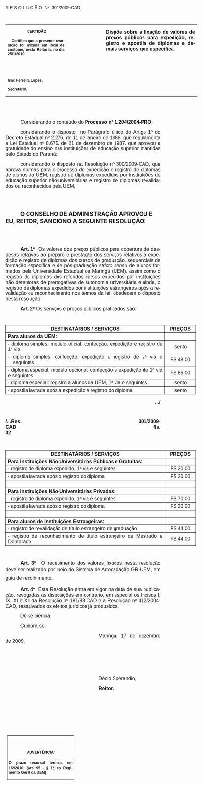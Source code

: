 <body lang=PT-BR link=blue vlink=purple style='tab-interval:35.4pt'>

<div class=Section1>

<p class=MsoTitle><span style='font-size:11.0pt;font-family:Arial'><o:p>&nbsp;</o:p></span></p>

<p class=MsoTitle><span style='font-family:Arial;mso-bidi-font-family:"Times New Roman"'>R
E S O L U Ç Ã O<span style='mso-spacerun:yes'>  </span>N</span><span
style='font-family:Symbol;mso-ascii-font-family:Arial;mso-hansi-font-family:
Arial;mso-char-type:symbol;mso-symbol-font-family:Symbol'><span
style='mso-char-type:symbol;mso-symbol-font-family:Symbol'>°</span></span><span
style='font-family:Arial;mso-bidi-font-family:"Times New Roman"'><span
style='mso-spacerun:yes'>  </span>301/2009-CAD<o:p></o:p></span></p>

<p class=BodyText21><span style='font-size:10.0pt;font-family:Arial;mso-bidi-font-family:
"Times New Roman"'><o:p>&nbsp;</o:p></span></p>

<table class=MsoNormalTable border=0 cellspacing=0 cellpadding=0 width=623
 style='width:467.4pt;border-collapse:collapse;mso-padding-alt:0cm 5.4pt 0cm 5.4pt'>
 <tr style='mso-yfti-irow:0;mso-yfti-firstrow:yes;mso-yfti-lastrow:yes'>
  <td width=196 valign=top style='width:147.15pt;padding:0cm 5.4pt 0cm 5.4pt'>
  <p class=MsoNormal align=center style='text-align:center'><b
  style='mso-bidi-font-weight:normal'><span style='font-size:9.0pt;mso-bidi-font-size:
  10.0pt;font-family:Arial;mso-bidi-font-family:"Times New Roman"'><span
  style='mso-spacerun:yes'> </span>CERTIDÃO<o:p></o:p></span></b></p>
  <p class=MsoNormal style='text-align:justify'><b style='mso-bidi-font-weight:
  normal'><span style='font-size:9.0pt;mso-bidi-font-size:10.0pt;font-family:
  Arial;mso-bidi-font-family:"Times New Roman"'><span
  style='mso-spacerun:yes'>   </span>Certifico que a presente resolução foi
  afixada em local de costume, nesta Reitoria, no dia 25/1/2010.<o:p></o:p></span></b></p>
  <p class=MsoNormal><b style='mso-bidi-font-weight:normal'><span
  style='font-size:8.0pt;font-family:Arial;mso-bidi-font-family:"Times New Roman"'><o:p>&nbsp;</o:p></span></b></p>
  <p class=MsoNormal><b style='mso-bidi-font-weight:normal'><span
  style='font-size:8.0pt;font-family:Arial;mso-bidi-font-family:"Times New Roman"'><o:p>&nbsp;</o:p></span></b></p>
  <p class=MsoNormal><b style='mso-bidi-font-weight:normal'><span
  style='font-size:9.0pt;mso-bidi-font-size:10.0pt;font-family:Arial;
  mso-bidi-font-family:"Times New Roman"'>Isac Ferreira Lopes,<o:p></o:p></span></b></p>
  <p class=MsoNormal><b style='mso-bidi-font-weight:normal'><span
  style='font-size:9.0pt;mso-bidi-font-size:10.0pt;font-family:Arial;
  mso-bidi-font-family:"Times New Roman"'>Secretário.<o:p></o:p></span></b></p>
  </td>
  <td width=115 valign=top style='width:86.25pt;padding:0cm 5.4pt 0cm 5.4pt'>
  <p class=MsoNormal style='margin-right:-5.4pt'><b><span style='font-size:
  12.0pt;mso-bidi-font-size:10.0pt;font-family:Arial;mso-bidi-font-family:"Times New Roman"'><o:p>&nbsp;</o:p></span></b></p>
  </td>
  <td width=312 valign=top style='width:234.0pt;padding:0cm 5.4pt 0cm 5.4pt'>
  <p class=MsoNormal style='text-align:justify'><b><span style='font-size:12.0pt;
  font-family:Arial'>Dispõe sobre a fixação de valores de preços públicos para
  expedição, registro e apostila de diplomas e demais serviços que especifica.</span></b><b><span
  style='font-size:12.0pt;font-family:Arial;mso-bidi-font-family:"Times New Roman"'><o:p></o:p></span></b></p>
  </td>
 </tr>
</table>

<p class=MsoNormal style='text-align:justify;text-indent:35.45pt'><span
style='font-size:9.0pt;font-family:Arial;mso-bidi-font-family:"Times New Roman"'><o:p>&nbsp;</o:p></span></p>

<p class=MsoNormal style='text-align:justify;text-indent:36.0pt;mso-layout-grid-align:
none;text-autospace:none'><span style='font-family:Arial;mso-bidi-font-style:
italic'><o:p>&nbsp;</o:p></span></p>

<p class=MsoNormal style='text-align:justify;text-indent:36.0pt;mso-layout-grid-align:
none;text-autospace:none'><span style='font-size:12.0pt;font-family:Arial'>Considerando
o conteúdo do <b style='mso-bidi-font-weight:normal'>Processo nº 1.204/2004-PRO</b>;<o:p></o:p></span></p>

<p class=MsoNormal style='text-align:justify;text-indent:36.0pt;mso-layout-grid-align:
none;text-autospace:none'><span style='font-size:12.0pt;font-family:Arial'>considerando
o disposto <span style='mso-spacerun:yes'> </span>no Parágrafo único do Artigo
1º do Decreto Estadual nº 2.276, de 11 de janeiro de 1988, que regulamenta a
Lei Estadual nº 8.675, de 21 de dezembro de 1987, que aprovou a gratuidade do
ensino nas instituições de educação superior mantidas pelo Estado do Paraná;<o:p></o:p></span></p>

<p class=MsoNormal style='text-align:justify;text-indent:36.0pt;mso-layout-grid-align:
none;text-autospace:none'><span style='font-size:12.0pt;font-family:Arial;
mso-bidi-font-weight:bold'>considerando o disposto na Resolução nº 300/2009-CAD,
que aprova normas para o processo de expedição e registro de diplomas de alunos
da UEM, registro de diplomas expedidos por instituições de educação superior
não-universitárias e registro de diplomas revalidados ou reconhecidos pela UEM,<o:p></o:p></span></p>

<p class=MsoNormal style='margin-bottom:3.0pt;text-align:justify;text-indent:
35.45pt'><span style='font-size:9.0pt;font-family:Arial;mso-bidi-font-family:
"Times New Roman"'><o:p>&nbsp;</o:p></span></p>

<p class=MsoNormal style='text-align:justify;text-indent:35.45pt'><span
style='font-size:9.0pt;font-family:Arial;mso-bidi-font-family:"Times New Roman"'><o:p>&nbsp;</o:p></span></p>

<p class=MsoBodyTextIndent style='text-indent:35.45pt'><b style='mso-bidi-font-weight:
normal'><span style='font-size:14.0pt'>O CONSELHO DE ADMINISTRAÇÃO APROVOU E
EU, REITOR, SANCIONO A SEGUINTE RESOLUÇÃO:<o:p></o:p></span></b></p>

<p class=MsoBodyTextIndent style='text-indent:35.45pt'><span style='font-size:
9.0pt'><o:p>&nbsp;</o:p></span></p>

<p style='margin:0cm;margin-bottom:.0001pt;text-align:justify;text-indent:35.45pt'><b
style='mso-bidi-font-weight:normal'><span style='font-size:9.0pt;font-family:
Arial;mso-fareast-font-family:"Arial Unicode MS";mso-bidi-font-family:"Times New Roman"'><o:p>&nbsp;</o:p></span></b></p>

<p class=MsoNormal style='margin-bottom:3.0pt;text-align:justify;text-indent:
36.0pt;mso-layout-grid-align:none;text-autospace:none'><b><span
style='font-size:12.0pt;font-family:Arial'>Art.&nbsp;1º</span></b><span
style='font-size:12.0pt;font-family:Arial;mso-bidi-font-weight:bold'>&nbsp;&nbsp;Os
valores dos preços públicos para cobertura de despesas relativas ao preparo e
prestação dos serviços relativos à expedição e registro de diplomas dos cursos
de graduação, sequenciais de formação específica e de pós-graduação <i
style='mso-bidi-font-style:normal'>stricto sensu</i> de alunos formados pela
Universidade Estadual de Maringá (UEM), assim como o registro de diplomas dos
referidos cursos<i style='mso-bidi-font-style:normal'> </i>expedidos por
instituições não detentoras de prerrogativas de autonomia universitária e
ainda, o registro de diplomas expedidos por instituições estrangeiras após a
revalidação ou reconhecimento nos termos da lei, obedecem o disposto nesta resolução.<o:p></o:p></span></p>

<p class=MsoNormal style='text-align:justify;text-indent:36.0pt;mso-layout-grid-align:
none;text-autospace:none'><b><span style='font-size:12.0pt;font-family:Arial'>Art.&nbsp;2º</span></b><span
style='font-size:12.0pt;font-family:Arial;mso-bidi-font-weight:bold'>&nbsp;Os
serviços e preços públicos praticados são:<o:p></o:p></span></p>

<p class=MsoNormal style='text-align:justify;text-indent:54.0pt;mso-layout-grid-align:
none;text-autospace:none'><span style='font-size:9.0pt;font-family:Arial;
mso-bidi-font-weight:bold'><o:p>&nbsp;</o:p></span></p>

<table class=MsoTableGrid border=1 cellspacing=0 cellpadding=0 width=620
 style='width:465.0pt;margin-left:-.6pt;border-collapse:collapse;border:none;
 mso-border-alt:solid windowtext .5pt;mso-yfti-tbllook:480;mso-padding-alt:
 0cm 5.4pt 0cm 5.4pt;mso-border-insideh:.5pt solid windowtext;mso-border-insidev:
 .5pt solid windowtext'>
 <tr style='mso-yfti-irow:0;mso-yfti-firstrow:yes'>
  <td width=532 valign=top style='width:398.8pt;border:solid windowtext 1.0pt;
  mso-border-alt:solid windowtext .5pt;padding:0cm 5.4pt 0cm 5.4pt'>
  <p class=MsoNormal align=center style='margin-top:2.0pt;margin-right:0cm;
  margin-bottom:2.0pt;margin-left:0cm;text-align:center;mso-layout-grid-align:
  none;text-autospace:none'><b><span style='font-size:12.0pt;font-family:Arial'>DESTINATÁRIOS
  / SERVIÇOS<o:p></o:p></span></b></p>
  </td>
  <td width=88 style='width:66.2pt;border:solid windowtext 1.0pt;border-left:
  none;mso-border-left-alt:solid windowtext .5pt;mso-border-alt:solid windowtext .5pt;
  padding:0cm 5.4pt 0cm 5.4pt'>
  <p class=MsoNormal align=center style='margin-top:2.0pt;margin-right:0cm;
  margin-bottom:2.0pt;margin-left:0cm;text-align:center;mso-layout-grid-align:
  none;text-autospace:none'><b><span style='font-size:12.0pt;font-family:Arial'>PREÇOS<o:p></o:p></span></b></p>
  </td>
 </tr>
 <tr style='mso-yfti-irow:1'>
  <td width=532 valign=top style='width:398.8pt;border:solid windowtext 1.0pt;
  border-top:none;mso-border-top-alt:solid windowtext .5pt;mso-border-alt:solid windowtext .5pt;
  padding:0cm 5.4pt 0cm 5.4pt'>
  <p class=MsoNormal style='margin-top:2.0pt;margin-right:0cm;margin-bottom:
  2.0pt;margin-left:0cm;text-align:justify;mso-layout-grid-align:none;
  text-autospace:none'><b><span style='font-size:12.0pt;font-family:Arial'>Para
  alunos da UEM:<o:p></o:p></span></b></p>
  </td>
  <td width=88 style='width:66.2pt;border-top:none;border-left:none;border-bottom:
  solid windowtext 1.0pt;border-right:solid windowtext 1.0pt;mso-border-top-alt:
  solid windowtext .5pt;mso-border-left-alt:solid windowtext .5pt;mso-border-alt:
  solid windowtext .5pt;padding:0cm 5.4pt 0cm 5.4pt'>
  <p class=MsoNormal style='margin-top:2.0pt;margin-right:0cm;margin-bottom:
  2.0pt;margin-left:0cm;text-align:justify;mso-layout-grid-align:none;
  text-autospace:none'><b><span style='font-size:12.0pt;font-family:Arial'><o:p>&nbsp;</o:p></span></b></p>
  </td>
 </tr>
 <tr style='mso-yfti-irow:2'>
  <td width=532 valign=top style='width:398.8pt;border:solid windowtext 1.0pt;
  border-top:none;mso-border-top-alt:solid windowtext .5pt;mso-border-alt:solid windowtext .5pt;
  padding:0cm 5.4pt 0cm 5.4pt'>
  <p class=MsoNormal style='margin-top:2.0pt;margin-right:0cm;margin-bottom:
  2.0pt;margin-left:0cm;text-align:justify;text-indent:.15pt;mso-layout-grid-align:
  none;text-autospace:none'><span style='font-size:12.0pt;font-family:Arial;
  mso-bidi-font-weight:bold'>- diploma simples, modelo oficial: confecção,
  expedição e registro de 1ª via<o:p></o:p></span></p>
  </td>
  <td width=88 style='width:66.2pt;border-top:none;border-left:none;border-bottom:
  solid windowtext 1.0pt;border-right:solid windowtext 1.0pt;mso-border-top-alt:
  solid windowtext .5pt;mso-border-left-alt:solid windowtext .5pt;mso-border-alt:
  solid windowtext .5pt;padding:0cm 5.4pt 0cm 5.4pt'>
  <p class=MsoNormal align=center style='margin-top:2.0pt;margin-right:0cm;
  margin-bottom:2.0pt;margin-left:0cm;text-align:center;mso-layout-grid-align:
  none;text-autospace:none'><span style='font-size:12.0pt;font-family:Arial;
  mso-bidi-font-weight:bold'>isento<o:p></o:p></span></p>
  </td>
 </tr>
 <tr style='mso-yfti-irow:3'>
  <td width=532 valign=top style='width:398.8pt;border:solid windowtext 1.0pt;
  border-top:none;mso-border-top-alt:solid windowtext .5pt;mso-border-alt:solid windowtext .5pt;
  padding:0cm 5.4pt 0cm 5.4pt'>
  <p class=MsoNormal style='margin-top:2.0pt;margin-right:0cm;margin-bottom:
  2.0pt;margin-left:12.6pt;text-align:justify;text-indent:-12.6pt;mso-layout-grid-align:
  none;text-autospace:none'><span style='font-size:12.0pt;font-family:Arial;
  mso-bidi-font-weight:bold'>- diploma simples: confecção, expedição e registro
  de 2ª via e seguintes <o:p></o:p></span></p>
  </td>
  <td width=88 style='width:66.2pt;border-top:none;border-left:none;border-bottom:
  solid windowtext 1.0pt;border-right:solid windowtext 1.0pt;mso-border-top-alt:
  solid windowtext .5pt;mso-border-left-alt:solid windowtext .5pt;mso-border-alt:
  solid windowtext .5pt;padding:0cm 5.4pt 0cm 5.4pt'>
  <p class=MsoNormal align=center style='margin-top:2.0pt;margin-right:0cm;
  margin-bottom:2.0pt;margin-left:0cm;text-align:center;mso-layout-grid-align:
  none;text-autospace:none'><span style='font-size:12.0pt;font-family:Arial;
  mso-bidi-font-weight:bold'>R$ 48,00<o:p></o:p></span></p>
  </td>
 </tr>
 <tr style='mso-yfti-irow:4'>
  <td width=532 valign=top style='width:398.8pt;border:solid windowtext 1.0pt;
  border-top:none;mso-border-top-alt:solid windowtext .5pt;mso-border-alt:solid windowtext .5pt;
  padding:0cm 5.4pt 0cm 5.4pt'>
  <p class=MsoNormal style='margin-top:2.0pt;margin-right:0cm;margin-bottom:
  2.0pt;margin-left:.6pt;text-align:justify;text-indent:-.6pt;mso-layout-grid-align:
  none;text-autospace:none'><span style='font-size:12.0pt;font-family:Arial;
  mso-bidi-font-weight:bold'>- diploma especial, modelo opcional: confecção e
  expedição de 1ª via e seguintes<o:p></o:p></span></p>
  </td>
  <td width=88 style='width:66.2pt;border-top:none;border-left:none;border-bottom:
  solid windowtext 1.0pt;border-right:solid windowtext 1.0pt;mso-border-top-alt:
  solid windowtext .5pt;mso-border-left-alt:solid windowtext .5pt;mso-border-alt:
  solid windowtext .5pt;padding:0cm 5.4pt 0cm 5.4pt'>
  <p class=MsoNormal align=center style='margin-top:2.0pt;margin-right:0cm;
  margin-bottom:2.0pt;margin-left:0cm;text-align:center;mso-layout-grid-align:
  none;text-autospace:none'><span style='font-size:12.0pt;font-family:Arial;
  mso-bidi-font-weight:bold'>R$ 86,00<o:p></o:p></span></p>
  </td>
 </tr>
 <tr style='mso-yfti-irow:5'>
  <td width=532 valign=top style='width:398.8pt;border:solid windowtext 1.0pt;
  border-top:none;mso-border-top-alt:solid windowtext .5pt;mso-border-alt:solid windowtext .5pt;
  padding:0cm 5.4pt 0cm 5.4pt'>
  <p class=MsoNormal style='margin-top:2.0pt;margin-right:0cm;margin-bottom:
  2.0pt;margin-left:12.6pt;text-align:justify;text-indent:-12.6pt;mso-layout-grid-align:
  none;text-autospace:none'><span style='font-size:12.0pt;font-family:Arial;
  mso-bidi-font-weight:bold'>- diploma especial: registro a alunos da UEM, 1ª
  via e seguintes <o:p></o:p></span></p>
  </td>
  <td width=88 style='width:66.2pt;border-top:none;border-left:none;border-bottom:
  solid windowtext 1.0pt;border-right:solid windowtext 1.0pt;mso-border-top-alt:
  solid windowtext .5pt;mso-border-left-alt:solid windowtext .5pt;mso-border-alt:
  solid windowtext .5pt;padding:0cm 5.4pt 0cm 5.4pt'>
  <p class=MsoNormal align=center style='margin-top:2.0pt;margin-right:0cm;
  margin-bottom:2.0pt;margin-left:0cm;text-align:center;mso-layout-grid-align:
  none;text-autospace:none'><span style='font-size:12.0pt;font-family:Arial;
  mso-bidi-font-weight:bold'>isento<o:p></o:p></span></p>
  </td>
 </tr>
 <tr style='mso-yfti-irow:6;mso-yfti-lastrow:yes'>
  <td width=532 valign=top style='width:398.8pt;border:solid windowtext 1.0pt;
  border-top:none;mso-border-top-alt:solid windowtext .5pt;mso-border-alt:solid windowtext .5pt;
  padding:0cm 5.4pt 0cm 5.4pt'>
  <p class=MsoNormal style='margin-top:2.0pt;margin-right:0cm;margin-bottom:
  2.0pt;margin-left:12.6pt;text-align:justify;text-indent:-12.6pt;mso-layout-grid-align:
  none;text-autospace:none'><span style='font-size:12.0pt;font-family:Arial;
  mso-bidi-font-weight:bold'>- apostila lavrada após a expedição e registro do
  diploma<o:p></o:p></span></p>
  </td>
  <td width=88 style='width:66.2pt;border-top:none;border-left:none;border-bottom:
  solid windowtext 1.0pt;border-right:solid windowtext 1.0pt;mso-border-top-alt:
  solid windowtext .5pt;mso-border-left-alt:solid windowtext .5pt;mso-border-alt:
  solid windowtext .5pt;padding:0cm 5.4pt 0cm 5.4pt'>
  <p class=MsoNormal align=center style='margin-top:2.0pt;margin-right:0cm;
  margin-bottom:2.0pt;margin-left:0cm;text-align:center;mso-layout-grid-align:
  none;text-autospace:none'><span style='font-size:12.0pt;font-family:Arial;
  mso-bidi-font-weight:bold'>isento<o:p></o:p></span></p>
  </td>
 </tr>
</table>

<p class=MsoNormal align=right style='text-align:right'><b style='mso-bidi-font-weight:
normal'><span style='font-size:12.0pt;font-family:Arial'>.../<o:p></o:p></span></b></p>

<p class=MsoNormal align=right style='text-align:right'><b style='mso-bidi-font-weight:
normal'><span style='font-size:12.0pt;font-family:Arial'><o:p>&nbsp;</o:p></span></b></p>

<p class=MsoNormal style='text-align:justify'><b style='mso-bidi-font-weight:
normal'><span style='font-size:12.0pt;font-family:Arial'>/...Res. 301/2009-CAD<span
style='mso-tab-count:8'>                                                                                         </span><span
style='mso-spacerun:yes'>         </span>fls. 02<o:p></o:p></span></b></p>

<p class=MsoNormal align=right style='text-align:right'><b style='mso-bidi-font-weight:
normal'><span style='font-size:12.0pt;font-family:Arial'><o:p>&nbsp;</o:p></span></b></p>

<table class=MsoTableGrid border=1 cellspacing=0 cellpadding=0 width=620
 style='width:465.0pt;margin-left:-.6pt;border-collapse:collapse;border:none;
 mso-border-alt:solid windowtext .5pt;mso-yfti-tbllook:480;mso-padding-alt:
 0cm 5.4pt 0cm 5.4pt;mso-border-insideh:.5pt solid windowtext;mso-border-insidev:
 .5pt solid windowtext'>
 <tr style='mso-yfti-irow:0;mso-yfti-firstrow:yes'>
  <td width=532 valign=top style='width:398.8pt;border:solid windowtext 1.0pt;
  mso-border-alt:solid windowtext .5pt;padding:0cm 5.4pt 0cm 5.4pt'>
  <p class=MsoNormal align=center style='margin-top:2.0pt;margin-right:0cm;
  margin-bottom:2.0pt;margin-left:0cm;text-align:center;mso-layout-grid-align:
  none;text-autospace:none'><b><span style='font-size:12.0pt;font-family:Arial'>DESTINATÁRIOS
  / SERVIÇOS<o:p></o:p></span></b></p>
  </td>
  <td width=88 style='width:66.2pt;border:solid windowtext 1.0pt;border-left:
  none;mso-border-left-alt:solid windowtext .5pt;mso-border-alt:solid windowtext .5pt;
  padding:0cm 5.4pt 0cm 5.4pt'>
  <p class=MsoNormal align=center style='margin-top:2.0pt;margin-right:0cm;
  margin-bottom:2.0pt;margin-left:0cm;text-align:center;mso-layout-grid-align:
  none;text-autospace:none'><b><span style='font-size:12.0pt;font-family:Arial'>PREÇOS<o:p></o:p></span></b></p>
  </td>
 </tr>
 <tr style='mso-yfti-irow:1'>
  <td width=532 valign=top style='width:398.8pt;border:solid windowtext 1.0pt;
  border-top:none;mso-border-top-alt:solid windowtext .5pt;mso-border-alt:solid windowtext .5pt;
  padding:0cm 5.4pt 0cm 5.4pt'>
  <p class=MsoNormal style='margin-top:2.0pt;margin-right:0cm;margin-bottom:
  2.0pt;margin-left:0cm;text-align:justify;mso-layout-grid-align:none;
  text-autospace:none'><b><span style='font-size:12.0pt;font-family:Arial'>Para
  Instituições Não-Universitárias Públicas e Gratuitas:<o:p></o:p></span></b></p>
  </td>
  <td width=88 style='width:66.2pt;border-top:none;border-left:none;border-bottom:
  solid windowtext 1.0pt;border-right:solid windowtext 1.0pt;mso-border-top-alt:
  solid windowtext .5pt;mso-border-left-alt:solid windowtext .5pt;mso-border-alt:
  solid windowtext .5pt;padding:0cm 5.4pt 0cm 5.4pt'>
  <p class=MsoNormal align=center style='margin-top:2.0pt;margin-right:0cm;
  margin-bottom:2.0pt;margin-left:0cm;text-align:center;mso-layout-grid-align:
  none;text-autospace:none'><span style='font-size:12.0pt;font-family:Arial;
  mso-bidi-font-weight:bold'><o:p>&nbsp;</o:p></span></p>
  </td>
 </tr>
 <tr style='mso-yfti-irow:2'>
  <td width=532 valign=top style='width:398.8pt;border:solid windowtext 1.0pt;
  border-top:none;mso-border-top-alt:solid windowtext .5pt;mso-border-alt:solid windowtext .5pt;
  padding:0cm 5.4pt 0cm 5.4pt'>
  <p class=MsoNormal style='margin-top:2.0pt;margin-right:0cm;margin-bottom:
  2.0pt;margin-left:12.45pt;text-align:justify;text-indent:-12.45pt;mso-layout-grid-align:
  none;text-autospace:none'><span style='font-size:12.0pt;font-family:Arial;
  mso-bidi-font-weight:bold'>- registro de diploma expedido, 1ª via e seguintes<o:p></o:p></span></p>
  </td>
  <td width=88 style='width:66.2pt;border-top:none;border-left:none;border-bottom:
  solid windowtext 1.0pt;border-right:solid windowtext 1.0pt;mso-border-top-alt:
  solid windowtext .5pt;mso-border-left-alt:solid windowtext .5pt;mso-border-alt:
  solid windowtext .5pt;padding:0cm 5.4pt 0cm 5.4pt'>
  <p class=MsoNormal align=center style='margin-top:2.0pt;margin-right:0cm;
  margin-bottom:2.0pt;margin-left:0cm;text-align:center;mso-layout-grid-align:
  none;text-autospace:none'><span style='font-size:12.0pt;font-family:Arial;
  mso-bidi-font-weight:bold'>R$ 20,00<o:p></o:p></span></p>
  </td>
 </tr>
 <tr style='mso-yfti-irow:3'>
  <td width=532 valign=top style='width:398.8pt;border:solid windowtext 1.0pt;
  border-top:none;mso-border-top-alt:solid windowtext .5pt;mso-border-alt:solid windowtext .5pt;
  padding:0cm 5.4pt 0cm 5.4pt'>
  <p class=MsoNormal style='margin-top:2.0pt;margin-right:0cm;margin-bottom:
  2.0pt;margin-left:12.45pt;text-align:justify;text-indent:-12.45pt;mso-layout-grid-align:
  none;text-autospace:none'><span style='font-size:12.0pt;font-family:Arial;
  mso-bidi-font-weight:bold'>- apostila lavrada após o registro do diploma<o:p></o:p></span></p>
  </td>
  <td width=88 style='width:66.2pt;border-top:none;border-left:none;border-bottom:
  solid windowtext 1.0pt;border-right:solid windowtext 1.0pt;mso-border-top-alt:
  solid windowtext .5pt;mso-border-left-alt:solid windowtext .5pt;mso-border-alt:
  solid windowtext .5pt;padding:0cm 5.4pt 0cm 5.4pt'>
  <p class=MsoNormal align=center style='margin-top:2.0pt;margin-right:0cm;
  margin-bottom:2.0pt;margin-left:0cm;text-align:center;mso-layout-grid-align:
  none;text-autospace:none'><span style='font-size:12.0pt;font-family:Arial;
  mso-bidi-font-weight:bold'>R$ 20,00<o:p></o:p></span></p>
  </td>
 </tr>
 <tr style='mso-yfti-irow:4'>
  <td width=532 valign=top style='width:398.8pt;border:solid windowtext 1.0pt;
  border-top:none;mso-border-top-alt:solid windowtext .5pt;mso-border-alt:solid windowtext .5pt;
  padding:0cm 5.4pt 0cm 5.4pt'>
  <p class=MsoNormal style='margin-top:2.0pt;margin-right:0cm;margin-bottom:
  2.0pt;margin-left:0cm;text-align:justify;mso-layout-grid-align:none;
  text-autospace:none'><span style='font-size:12.0pt;font-family:Arial;
  mso-bidi-font-weight:bold'><o:p>&nbsp;</o:p></span></p>
  </td>
  <td width=88 style='width:66.2pt;border-top:none;border-left:none;border-bottom:
  solid windowtext 1.0pt;border-right:solid windowtext 1.0pt;mso-border-top-alt:
  solid windowtext .5pt;mso-border-left-alt:solid windowtext .5pt;mso-border-alt:
  solid windowtext .5pt;padding:0cm 5.4pt 0cm 5.4pt'>
  <p class=MsoNormal align=center style='margin-top:2.0pt;margin-right:0cm;
  margin-bottom:2.0pt;margin-left:0cm;text-align:center;mso-layout-grid-align:
  none;text-autospace:none'><span style='font-size:12.0pt;font-family:Arial;
  mso-bidi-font-weight:bold'><o:p>&nbsp;</o:p></span></p>
  </td>
 </tr>
 <tr style='mso-yfti-irow:5'>
  <td width=532 valign=top style='width:398.8pt;border:solid windowtext 1.0pt;
  border-top:none;mso-border-top-alt:solid windowtext .5pt;mso-border-alt:solid windowtext .5pt;
  padding:0cm 5.4pt 0cm 5.4pt'>
  <p class=MsoNormal style='margin-top:2.0pt;margin-right:0cm;margin-bottom:
  2.0pt;margin-left:0cm;text-align:justify;mso-layout-grid-align:none;
  text-autospace:none'><b><span style='font-size:12.0pt;font-family:Arial'>Para
  Instituições Não-Universitárias Privadas:<o:p></o:p></span></b></p>
  </td>
  <td width=88 style='width:66.2pt;border-top:none;border-left:none;border-bottom:
  solid windowtext 1.0pt;border-right:solid windowtext 1.0pt;mso-border-top-alt:
  solid windowtext .5pt;mso-border-left-alt:solid windowtext .5pt;mso-border-alt:
  solid windowtext .5pt;padding:0cm 5.4pt 0cm 5.4pt'>
  <p class=MsoNormal align=center style='margin-top:2.0pt;margin-right:0cm;
  margin-bottom:2.0pt;margin-left:0cm;text-align:center;mso-layout-grid-align:
  none;text-autospace:none'><b><span style='font-size:12.0pt;font-family:Arial'><o:p>&nbsp;</o:p></span></b></p>
  </td>
 </tr>
 <tr style='mso-yfti-irow:6'>
  <td width=532 valign=top style='width:398.8pt;border:solid windowtext 1.0pt;
  border-top:none;mso-border-top-alt:solid windowtext .5pt;mso-border-alt:solid windowtext .5pt;
  padding:0cm 5.4pt 0cm 5.4pt'>
  <p class=MsoNormal style='margin-top:2.0pt;margin-right:0cm;margin-bottom:
  2.0pt;margin-left:12.45pt;text-align:justify;text-indent:-12.45pt;mso-layout-grid-align:
  none;text-autospace:none'><span style='font-size:12.0pt;font-family:Arial;
  mso-bidi-font-weight:bold'>- registro de diploma expedido, 1ª via e seguintes<o:p></o:p></span></p>
  </td>
  <td width=88 style='width:66.2pt;border-top:none;border-left:none;border-bottom:
  solid windowtext 1.0pt;border-right:solid windowtext 1.0pt;mso-border-top-alt:
  solid windowtext .5pt;mso-border-left-alt:solid windowtext .5pt;mso-border-alt:
  solid windowtext .5pt;padding:0cm 5.4pt 0cm 5.4pt'>
  <p class=MsoNormal align=center style='margin-top:2.0pt;margin-right:0cm;
  margin-bottom:2.0pt;margin-left:0cm;text-align:center;mso-layout-grid-align:
  none;text-autospace:none'><span style='font-size:12.0pt;font-family:Arial;
  mso-bidi-font-weight:bold'>R$ 70,00<o:p></o:p></span></p>
  </td>
 </tr>
 <tr style='mso-yfti-irow:7'>
  <td width=532 valign=top style='width:398.8pt;border:solid windowtext 1.0pt;
  border-top:none;mso-border-top-alt:solid windowtext .5pt;mso-border-alt:solid windowtext .5pt;
  padding:0cm 5.4pt 0cm 5.4pt'>
  <p class=MsoNormal style='margin-top:2.0pt;margin-right:0cm;margin-bottom:
  2.0pt;margin-left:12.45pt;text-align:justify;text-indent:-12.45pt;mso-layout-grid-align:
  none;text-autospace:none'><span style='font-size:12.0pt;font-family:Arial;
  mso-bidi-font-weight:bold'>- apostila lavrada após o registro do diploma<o:p></o:p></span></p>
  </td>
  <td width=88 style='width:66.2pt;border-top:none;border-left:none;border-bottom:
  solid windowtext 1.0pt;border-right:solid windowtext 1.0pt;mso-border-top-alt:
  solid windowtext .5pt;mso-border-left-alt:solid windowtext .5pt;mso-border-alt:
  solid windowtext .5pt;padding:0cm 5.4pt 0cm 5.4pt'>
  <p class=MsoNormal align=center style='margin-top:2.0pt;margin-right:0cm;
  margin-bottom:2.0pt;margin-left:0cm;text-align:center;mso-layout-grid-align:
  none;text-autospace:none'><span style='font-size:12.0pt;font-family:Arial;
  mso-bidi-font-weight:bold'>R$ 20,00<o:p></o:p></span></p>
  </td>
 </tr>
 <tr style='mso-yfti-irow:8'>
  <td width=532 valign=top style='width:398.8pt;border:solid windowtext 1.0pt;
  border-top:none;mso-border-top-alt:solid windowtext .5pt;mso-border-alt:solid windowtext .5pt;
  padding:0cm 5.4pt 0cm 5.4pt'>
  <p class=MsoNormal style='margin-top:2.0pt;margin-right:0cm;margin-bottom:
  2.0pt;margin-left:0cm;text-align:justify;mso-layout-grid-align:none;
  text-autospace:none'><span style='font-size:12.0pt;font-family:Arial;
  mso-bidi-font-weight:bold'><o:p>&nbsp;</o:p></span></p>
  </td>
  <td width=88 style='width:66.2pt;border-top:none;border-left:none;border-bottom:
  solid windowtext 1.0pt;border-right:solid windowtext 1.0pt;mso-border-top-alt:
  solid windowtext .5pt;mso-border-left-alt:solid windowtext .5pt;mso-border-alt:
  solid windowtext .5pt;padding:0cm 5.4pt 0cm 5.4pt'>
  <p class=MsoNormal align=center style='margin-top:2.0pt;margin-right:0cm;
  margin-bottom:2.0pt;margin-left:0cm;text-align:center;mso-layout-grid-align:
  none;text-autospace:none'><span style='font-size:12.0pt;font-family:Arial;
  mso-bidi-font-weight:bold'><o:p>&nbsp;</o:p></span></p>
  </td>
 </tr>
 <tr style='mso-yfti-irow:9'>
  <td width=532 valign=top style='width:398.8pt;border:solid windowtext 1.0pt;
  border-top:none;mso-border-top-alt:solid windowtext .5pt;mso-border-alt:solid windowtext .5pt;
  padding:0cm 5.4pt 0cm 5.4pt'>
  <p class=MsoNormal style='margin-top:2.0pt;margin-right:0cm;margin-bottom:
  2.0pt;margin-left:0cm;text-align:justify;mso-layout-grid-align:none;
  text-autospace:none'><b><span style='font-size:12.0pt;font-family:Arial'>Para
  alunos de Instituições Estrangeiras:<o:p></o:p></span></b></p>
  </td>
  <td width=88 style='width:66.2pt;border-top:none;border-left:none;border-bottom:
  solid windowtext 1.0pt;border-right:solid windowtext 1.0pt;mso-border-top-alt:
  solid windowtext .5pt;mso-border-left-alt:solid windowtext .5pt;mso-border-alt:
  solid windowtext .5pt;padding:0cm 5.4pt 0cm 5.4pt'>
  <p class=MsoNormal align=center style='margin-top:2.0pt;margin-right:0cm;
  margin-bottom:2.0pt;margin-left:0cm;text-align:center;mso-layout-grid-align:
  none;text-autospace:none'><b><span style='font-size:12.0pt;font-family:Arial'><o:p>&nbsp;</o:p></span></b></p>
  </td>
 </tr>
 <tr style='mso-yfti-irow:10'>
  <td width=532 valign=top style='width:398.8pt;border:solid windowtext 1.0pt;
  border-top:none;mso-border-top-alt:solid windowtext .5pt;mso-border-alt:solid windowtext .5pt;
  padding:0cm 5.4pt 0cm 5.4pt'>
  <p class=MsoNormal style='margin-top:2.0pt;margin-right:0cm;margin-bottom:
  2.0pt;margin-left:12.45pt;text-align:justify;text-indent:-12.45pt;mso-layout-grid-align:
  none;text-autospace:none'><span style='font-size:12.0pt;font-family:Arial;
  mso-bidi-font-weight:bold'>- registro de revalidação de título estrangeiro de
  graduação <o:p></o:p></span></p>
  </td>
  <td width=88 style='width:66.2pt;border-top:none;border-left:none;border-bottom:
  solid windowtext 1.0pt;border-right:solid windowtext 1.0pt;mso-border-top-alt:
  solid windowtext .5pt;mso-border-left-alt:solid windowtext .5pt;mso-border-alt:
  solid windowtext .5pt;padding:0cm 5.4pt 0cm 5.4pt'>
  <p class=MsoNormal align=center style='margin-top:2.0pt;margin-right:0cm;
  margin-bottom:2.0pt;margin-left:0cm;text-align:center;mso-layout-grid-align:
  none;text-autospace:none'><span style='font-size:12.0pt;font-family:Arial;
  mso-bidi-font-weight:bold'>R$ 44,00<o:p></o:p></span></p>
  </td>
 </tr>
 <tr style='mso-yfti-irow:11;mso-yfti-lastrow:yes'>
  <td width=532 valign=top style='width:398.8pt;border:solid windowtext 1.0pt;
  border-top:none;mso-border-top-alt:solid windowtext .5pt;mso-border-alt:solid windowtext .5pt;
  padding:0cm 5.4pt 0cm 5.4pt'>
  <p class=MsoNormal style='margin-top:2.0pt;margin-right:0cm;margin-bottom:
  2.0pt;margin-left:.6pt;text-align:justify;text-indent:-.6pt;mso-layout-grid-align:
  none;text-autospace:none'><span style='font-size:12.0pt;font-family:Arial;
  mso-bidi-font-weight:bold'>- registro de reconhecimento de título estrangeiro
  de Mestrado e Doutorado<o:p></o:p></span></p>
  </td>
  <td width=88 style='width:66.2pt;border-top:none;border-left:none;border-bottom:
  solid windowtext 1.0pt;border-right:solid windowtext 1.0pt;mso-border-top-alt:
  solid windowtext .5pt;mso-border-left-alt:solid windowtext .5pt;mso-border-alt:
  solid windowtext .5pt;padding:0cm 5.4pt 0cm 5.4pt'>
  <p class=MsoNormal align=center style='margin-top:2.0pt;margin-right:0cm;
  margin-bottom:2.0pt;margin-left:0cm;text-align:center;mso-layout-grid-align:
  none;text-autospace:none'><span style='font-size:12.0pt;font-family:Arial;
  mso-bidi-font-weight:bold'>R$ 44,00<o:p></o:p></span></p>
  </td>
 </tr>
</table>

<p class=MsoNormal style='text-align:justify;text-indent:54.0pt;mso-layout-grid-align:
none;text-autospace:none'><span style='font-size:12.0pt;font-family:Arial;
mso-bidi-font-weight:bold'><o:p>&nbsp;</o:p></span></p>

<p class=MsoNormal style='margin-bottom:3.0pt;text-align:justify;text-indent:
36.0pt;mso-layout-grid-align:none;text-autospace:none'><b><span
style='font-size:12.0pt;font-family:Arial'>Art.&nbsp;3º</span></b><span
style='font-size:12.0pt;font-family:Arial;mso-bidi-font-weight:bold'>&nbsp;&nbsp;O
recebimento dos valores fixados nesta resolução deve ser realizado por meio do
Sistema de Arrecadação GR-UEM, em guia de recolhimento.<o:p></o:p></span></p>

<p class=MsoNormal style='text-align:justify;text-indent:36.0pt;mso-layout-grid-align:
none;text-autospace:none'><b><span style='font-size:12.0pt;font-family:Arial'>Art.&nbsp;4º</span></b><span
style='font-size:12.0pt;font-family:Arial;mso-bidi-font-weight:bold'>&nbsp;&nbsp;Esta
Resolução entra em vigor na data de sua publicação, revogadas as disposições em
contrário, em especial os Incisos I, IX, XI e XII da Resolução nº 181/88-CAD e
a Resolução nº 412/2004-CAD, ressalvados os efeitos jurídicos já produzidos.<o:p></o:p></span></p>

<p class=MsoNormal style='text-align:justify;text-indent:35.45pt;mso-layout-grid-align:
none;text-autospace:none'><span style='font-size:12.0pt;font-family:Arial;
color:black'>Dê-se ciência.<o:p></o:p></span></p>

<p class=MsoNormal style='margin-bottom:3.0pt;text-align:justify;text-indent:
35.45pt;mso-layout-grid-align:none;text-autospace:none'><span style='font-size:
12.0pt;font-family:Arial;color:black'>Cumpra-se.<o:p></o:p></span></p>

<p class=MsoNormal style='text-align:justify;text-indent:8.0cm'><span
style='font-size:12.0pt;font-family:Arial;color:black'>Maringá, 17 de dezembro
de 2009.<o:p></o:p></span></p>

<p class=MsoNormal style='text-align:justify;text-indent:8.0cm'><span
style='font-family:Arial;mso-bidi-font-family:"Times New Roman"'><o:p>&nbsp;</o:p></span></p>

<p class=MsoNormal style='text-align:justify;text-indent:8.0cm'><span
style='font-family:Arial;mso-bidi-font-family:"Times New Roman"'><o:p>&nbsp;</o:p></span></p>

<p class=MsoNormal style='text-align:justify;text-indent:8.0cm'><span
style='font-family:Arial;mso-bidi-font-family:"Times New Roman"'><o:p>&nbsp;</o:p></span></p>

<p class=MsoNormal style='text-align:justify;text-indent:8.0cm'><span
style='font-size:12.0pt;font-family:Arial;mso-bidi-font-family:"Times New Roman"'>Décio
Sperandio,<o:p></o:p></span></p>

<p class=MsoNormal style='text-align:justify;text-indent:8.0cm;tab-stops:8.0cm 276.45pt'><b
style='mso-bidi-font-weight:normal'><span style='font-size:12.0pt;font-family:
Arial;mso-bidi-font-family:"Times New Roman"'>Reitor.<o:p></o:p></span></b></p>

<p class=MsoNormal style='text-align:justify;text-indent:8.0cm;tab-stops:8.0cm 276.45pt'><b
style='mso-bidi-font-weight:normal'><span style='font-size:12.0pt;font-family:
Arial;mso-bidi-font-family:"Times New Roman"'><o:p>&nbsp;</o:p></span></b></p>

<p class=MsoNormal style='text-align:justify;text-indent:8.0cm;tab-stops:8.0cm 276.45pt'><b
style='mso-bidi-font-weight:normal'><span style='font-size:12.0pt;font-family:
Arial;mso-bidi-font-family:"Times New Roman"'><o:p>&nbsp;</o:p></span></b></p>

<p class=MsoNormal style='text-align:justify;text-indent:8.0cm;tab-stops:8.0cm 276.45pt'><b
style='mso-bidi-font-weight:normal'><span style='font-size:12.0pt;font-family:
Arial;mso-bidi-font-family:"Times New Roman"'><o:p>&nbsp;</o:p></span></b></p>

<p class=MsoNormal style='text-align:justify;text-indent:8.0cm;tab-stops:8.0cm 276.45pt'><b
style='mso-bidi-font-weight:normal'><span style='font-size:12.0pt;font-family:
Arial;mso-bidi-font-family:"Times New Roman"'><o:p>&nbsp;</o:p></span></b></p>

<table class=MsoNormalTable border=1 cellspacing=0 cellpadding=0
 style='margin-left:3.5pt;border-collapse:collapse;border:none;mso-border-alt:
 solid windowtext .5pt;mso-padding-alt:0cm 3.5pt 0cm 3.5pt;mso-border-insideh:
 .5pt solid windowtext;mso-border-insidev:.5pt solid windowtext'>
 <tr style='mso-yfti-irow:0;mso-yfti-firstrow:yes;mso-yfti-lastrow:yes'>
  <td width=207 valign=top style='width:155.6pt;border:solid windowtext 1.0pt;
  mso-border-alt:solid windowtext .5pt;padding:0cm 3.5pt 0cm 3.5pt'>
  <h1 align=center style='text-align:center'><span style='font-size:9.0pt;
  mso-bidi-font-size:10.0pt'>ADVERTÊNCIA:<o:p></o:p></span></h1>
  <p class=MsoNormal style='text-align:justify'><b style='mso-bidi-font-weight:
  normal'><span style='font-size:9.0pt;mso-bidi-font-size:10.0pt;font-family:
  Arial;mso-bidi-font-family:"Times New Roman"'>O prazo recursal termina em 1/2/2010.
  (Art. 95 - § 1<u><sup>o</sup></u> do Regimento Geral da UEM)</span></b><span
  style='font-size:9.0pt;mso-bidi-font-size:10.0pt;font-family:Arial;
  mso-bidi-font-family:"Times New Roman"'><o:p></o:p></span></p>
  </td>
 </tr>
</table>

<p class=MsoNormal style='text-align:justify;text-indent:10.0cm'><o:p>&nbsp;</o:p></p>

</div>

</body>
